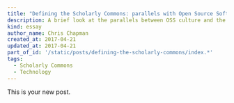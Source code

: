 ```yaml
---
title: "Defining the Scholarly Commons: parallels with Open Source Software"
description: A brief look at the parallels between OSS culture and the Scholarly Commons.
kind: essay
author_name: Chris Chapman
created_at: 2017-04-21
updated_at: 2017-04-21
part_of_id: '/static/posts/defining-the-scholarly-commons/index.*'
tags:
  - Scholarly Commons
  - Technology
---
```

This is your new post.
